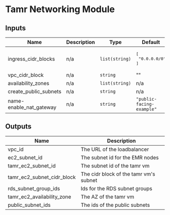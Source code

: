 # Tamr Networking Module

## Inputs

| Name | Description | Type | Default | Required |
|------|-------------|------|---------|:--------:|
| ingress_cidr_blocks | n/a | `list(string)` | <pre>[<br>  "0.0.0.0/0"<br>]</pre> | yes |
| vpc_cidr_block | n/a | `string` | \"\" | no |
| availability_zones | n/a | `list(string)` | n/a | yes |
| create_public_subnets | n/a | `string` | n/a | yes |
| name-enable_nat_gateway | n/a | `string` | `"public-facing-example"` | no |

## Outputs

| Name | Description |
|------|-------------|
| vpc_id | The URL of the loadbalancer |
| ec2_subnet_id| The subnet id for the EMR nodes|
| tamr_ec2_subnet_id| The subnet id of the tamr vm|
| tamr_ec2_subnet_cidr_block| The cidr block of the tamr vm's subnet|
| rds_subnet_group_ids| Ids for the RDS subnet groups|
| tamr_ec2_availability_zone| The AZ of the tamr vm|
| public_subnet_ids| The ids of the public subnets|
